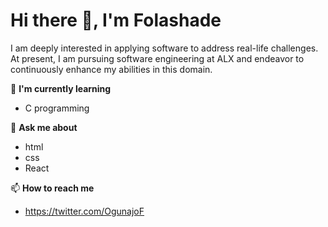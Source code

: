 # Hi there 👋, I'm Folashade

I am deeply interested in applying software to address real-life challenges. At present, I am pursuing software engineering at ALX and endeavor to continuously enhance my abilities in this domain.

🌱 **I'm currently learning**
- C programming 

💬 **Ask me about**
* html
* css
* React

📫 **How to reach me**
- https://twitter.com/OgunajoF
